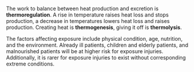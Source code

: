 The work to balance between heat production and excretion is **thermoregulation**. A rise in temperature raises heat loss and stops production, a decrease in temperatures lowers heat loss and raises production. Creating heat is **thermogenesis**, giving it off is **thermolysis**. 

The factors affecting exposure include physical condition, age, nutrition, and the environment. Already ill patients, children and elderly patients, and malnourished patients will be at higher risk for exposure injuries. Additionally, it is rarer for exposure injuries to exist without corresponding extreme conditions.